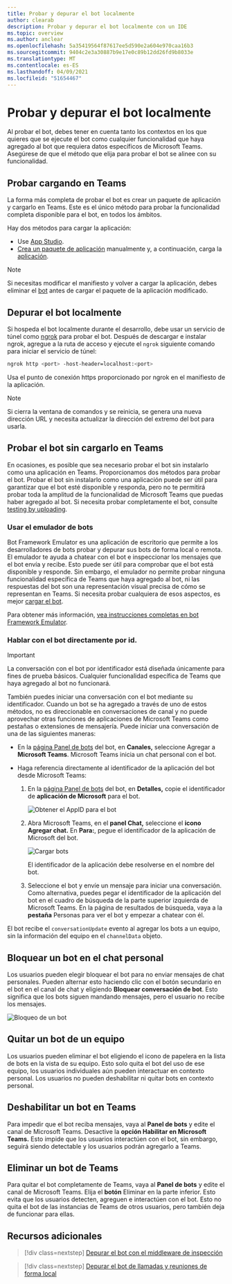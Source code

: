 ```yaml
---
title: Probar y depurar el bot localmente
author: clearab
description: Probar y depurar el bot localmente con un IDE
ms.topic: overview
ms.author: anclear
ms.openlocfilehash: 5a35419564f87617ee5d590e2a604e970caa16b3
ms.sourcegitcommit: 9404c2e3a30887b9e17e0c89b12dd26fd9b8033e
ms.translationtype: MT
ms.contentlocale: es-ES
ms.lasthandoff: 04/09/2021
ms.locfileid: "51654467"
---
```

# <a name="test-and-debug-your-bot-locally"></a>Probar y depurar el bot localmente

Al probar el bot, debes tener en cuenta tanto los contextos en los que quieres que se ejecute el bot como cualquier funcionalidad que haya agregado al bot que requiera datos específicos de Microsoft Teams. Asegúrese de que el método que elija para probar el bot se alinee con su funcionalidad.

## <a name="test-by-uploading-to-teams"></a>Probar cargando en Teams

La forma más completa de probar el bot es crear un paquete de aplicación y cargarlo en Teams. Este es el único método para probar la funcionalidad completa disponible para el bot, en todos los ámbitos.

Hay dos métodos para cargar la aplicación:
* Use [App Studio](~/concepts/build-and-test/app-studio-overview.md).
* [Crea un paquete de aplicación](~/concepts/build-and-test/apps-package.md) manualmente y, a continuación, carga la [aplicación](~/concepts/deploy-and-publish/apps-upload.md).

> [!NOTE]
> Si necesitas modificar el manifiesto y volver a cargar la aplicación, debes eliminar el [bot](#delete-a-bot-from-teams) antes de cargar el paquete de la aplicación modificado.

## <a name="debug-your-bot-locally"></a>Depurar el bot localmente

Si hospeda el bot localmente durante el desarrollo, debe usar un servicio de túnel como [ngrok](https://ngrok.com/) para probar el bot. Después de descargar e instalar ngrok, agregue a la ruta de acceso y ejecute el `ngrok` siguiente comando para iniciar el servicio de túnel:

```bash
ngrok http <port> -host-header=localhost:<port>
```

Usa el punto de conexión https proporcionado por ngrok en el manifiesto de la aplicación. 

> [!NOTE]
> Si cierra la ventana de comandos y se reinicia, se genera una nueva dirección URL y necesita actualizar la dirección del extremo del bot para usarla.

## <a name="test-your-bot-without-uploading-to-teams"></a>Probar el bot sin cargarlo en Teams

En ocasiones, es posible que sea necesario probar el bot sin instalarlo como una aplicación en Teams. Proporcionamos dos métodos para probar el bot. Probar el bot sin instalarlo como una aplicación puede ser útil para garantizar que el bot esté disponible y responda, pero no te permitirá probar toda la amplitud de la funcionalidad de Microsoft Teams que puedas haber agregado al bot. Si necesita probar completamente el bot, consulte [testing by uploading](#test-by-uploading-to-teams).

### <a name="use-the-bot-emulator"></a>Usar el emulador de bots

Bot Framework Emulator es una aplicación de escritorio que permite a los desarrolladores de bots probar y depurar sus bots de forma local o remota. El emulador te ayuda a chatear con el bot e inspeccionar los mensajes que el bot envía y recibe. Esto puede ser útil para comprobar que el bot está disponible y responde. Sin embargo, el emulador no permite probar ninguna funcionalidad específica de Teams que haya agregado al bot, ni las respuestas del bot son una representación visual precisa de cómo se representan en Teams. Si necesita probar cualquiera de esos aspectos, es mejor [cargar el bot](#test-by-uploading-to-teams).

Para obtener más información, [vea instrucciones completas en bot Framework Emulator](/azure/bot-service/bot-service-debug-emulator?view=azure-bot-service-4.0&preserve-view=true).

### <a name="talk-to-your-bot-directly-by-id"></a>Hablar con el bot directamente por id.

> [!Important]
> La conversación con el bot por identificador está diseñada únicamente para fines de prueba básicos. Cualquier funcionalidad específica de Teams que haya agregado al bot no funcionará.

También puedes iniciar una conversación con el bot mediante su identificador. Cuando un bot se ha agregado a través de uno de estos métodos, no es direccionable en conversaciones de canal y no puede aprovechar otras funciones de aplicaciones de Microsoft Teams como pestañas o extensiones de mensajería. Puede iniciar una conversación de una de las siguientes maneras:

* En la [página Panel de bots](https://dev.botframework.com/bots) del bot, en **Canales,** seleccione Agregar a **Microsoft Teams**. Microsoft Teams inicia un chat personal con el bot.

* Haga referencia directamente al identificador de la aplicación del bot desde Microsoft Teams:
   1. En la [página Panel de bots](https://dev.botframework.com/bots) del bot, en **Detalles,** copie el identificador de **aplicación de Microsoft** para el bot.
  
      ![Obtener el AppID para el bot](~/assets/images/bots_appid_botframework.png)
  
   2. Abra Microsoft Teams, en el **panel Chat,** seleccione el **icono Agregar chat.** En **Para:**, pegue el identificador de la aplicación de Microsoft del bot.
  
      ![Cargar bots](~/assets/images/bots_uploading.png)

      El identificador de la aplicación debe resolverse en el nombre del bot.

   3. Seleccione el bot y envíe un mensaje para iniciar una conversación.
      Como alternativa, puedes pegar el identificador de la aplicación del bot en el cuadro de búsqueda de la parte superior izquierda de Microsoft Teams. En la página de resultados de búsqueda, vaya a la **pestaña** Personas para ver el bot y empezar a chatear con él.

El bot recibe el `conversationUpdate` evento al agregar los bots a un equipo, sin la información del equipo en el `channelData` objeto.

## <a name="block-a-bot-in-personal-chat"></a>Bloquear un bot en el chat personal

Los usuarios pueden elegir bloquear el bot para no enviar mensajes de chat personales. Pueden alternar esto haciendo clic con el botón secundario en el bot en el canal de chat y eligiendo **Bloquear conversación de bot**. Esto significa que los bots siguen mandando mensajes, pero el usuario no recibe los mensajes.

![Bloqueo de un bot](~/assets/images/bots/botdisable.png)

## <a name="remove-a-bot-from-a-team"></a>Quitar un bot de un equipo

Los usuarios pueden eliminar el bot eligiendo el icono de papelera en la lista de bots en la vista de su equipo. Esto solo quita el bot del uso de ese equipo, los usuarios individuales aún pueden interactuar en contexto personal. Los usuarios no pueden deshabilitar ni quitar bots en contexto personal.

## <a name="disable-a-bot-in-teams"></a>Deshabilitar un bot en Teams

Para impedir que el bot reciba mensajes, vaya al **Panel de bots** y edite el canal de Microsoft Teams. Desactive la **opción Habilitar en Microsoft Teams.** Esto impide que los usuarios interactúen con el bot, sin embargo, seguirá siendo detectable y los usuarios podrán agregarlo a Teams.

## <a name="delete-a-bot-from-teams"></a>Eliminar un bot de Teams

Para quitar el bot completamente de Teams, vaya al **Panel de bots** y edite el canal de Microsoft Teams. Elija el **botón** Eliminar en la parte inferior. Esto evita que los usuarios detecten, agreguen e interactúen con el bot. Esto no quita el bot de las instancias de Teams de otros usuarios, pero también deja de funcionar para ellas.

## <a name="see-also"></a>Recursos adicionales

> [!div class=nextstep]
> [Depurar el bot con el middleware de inspección](/azure/bot-service/bot-service-debug-inspection-middleware)

> [!div class=nextstep]
> [Depurar el bot de llamadas y reuniones de forma local](~/bots/calls-and-meetings/debugging-local-testing-calling-meeting-bots.md)
